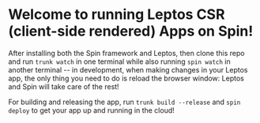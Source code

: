 # Welcome to running Leptos CSR (client-side rendered) Apps on Spin!

After installing both the Spin framework and Leptos, then clone this repo and run `trunk watch` in one terminal while also running `spin watch` in another terminal -- in development, when making changes in your Leptos app, the only thing you need to do is reload the browser window: Leptos and Spin will take care of the rest!

For building and releasing the app, run `trunk build --release` and `spin deploy` to get your app up and running in the cloud!
